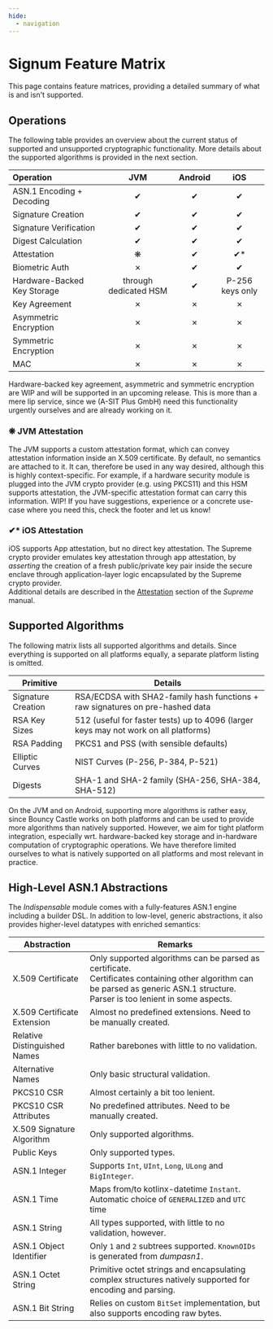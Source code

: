 ```yaml
---
hide:
  - navigation
---
```


# Signum Feature Matrix

This page contains feature matrices, providing a detailed summary of what is and isn't supported.

## Operations

The following table provides an overview about the current status of supported and unsupported cryptographic functionality.
More details about the supported algorithms is provided in the next section.

| Operation                   |          JVM          | Android |       iOS       |
|:----------------------------|:---------------------:|:-------:|:---------------:|
| ASN.1 Encoding + Decoding   |           ✔           |    ✔    |        ✔        |
| Signature Creation          |           ✔           |    ✔    |        ✔        |
| Signature Verification      |           ✔           |    ✔    |        ✔        |
| Digest Calculation          |           ✔           |    ✔    |        ✔        |
| Attestation                 |           ❋           |    ✔    |       ✔*        |
| Biometric Auth              |           ✗           |    ✔    |        ✔        |
| Hardware-Backed Key Storage | through dedicated HSM |    ✔    | P-256 keys only |
| Key Agreement               |           ✗           |    ✗    |        ✗        |
| Asymmetric Encryption       |           ✗           |    ✗    |        ✗        |
| Symmetric Encryption        |           ✗           |    ✗    |        ✗        |
| MAC                         |           ✗           |    ✗    |        ✗        |

Hardware-backed key agreement, asymmetric and symmetric encryption are WIP and will be supported in an upcoming release.
This is more than a mere lip service, since we (A-SIT Plus GmbH) need this functionality urgently ourselves and are already working on it.

### ❋ JVM Attestation
The JVM supports a custom attestation format, which can convey attestation
information inside an X.509 certificate.
By default, no semantics are attached to it. It can, therefore be used in any way desired, although this is
highly context-specific.
For example, if a hardware security module is plugged into the JVM crypto provider (e.g. using PKCS11) and this HSM
supports attestation, the JVM-specific attestation format can carry this information. WIP!
If you have suggestions, experience or a concrete use-case where you need this, check the footer and let us know!

### ✔* iOS Attestation
iOS supports App attestation, but no direct key attestation. The Supreme crypto provider emulates key attestation
through app attestation, by _asserting_ the creation of a fresh public/private key pair inside the secure enclave
through application-layer logic encapsulated by the Supreme crypto provider.  
Additional details are described in the [Attestation](supreme.md#attestation) section of the _Supreme_ manual.

## Supported Algorithms

The following matrix lists all supported algorithms and details.
Since everything is supported on all platforms equally,
a separate platform listing is omitted.

| Primitive          | Details                                                                              |
|--------------------|--------------------------------------------------------------------------------------|
| Signature Creation | RSA/ECDSA with SHA2-family hash functions + raw signatures on pre-hashed data        |
| RSA Key Sizes      | 512 (useful for faster tests) up to 4096 (larger keys may not work on all platforms) |
| RSA Padding        | PKCS1 and PSS (with sensible defaults)                                               |
| Elliptic Curves    | NIST Curves (P-256, P-384, P-521)                                                    |
| Digests            | SHA-1 and SHA-2 family (SHA-256, SHA-384, SHA-512)                                   |

On the JVM and on Android, supporting more algorithms is rather easy, since Bouncy Castle works on both platforms
and can be used to provide more algorithms than natively supported. However, we aim for tight platform integration,
especially wrt. hardware-backed key storage and in-hardware computation of cryptographic operations.
We have therefore limited ourselves to what is natively supported on all platforms and most relevant in practice.

## High-Level ASN.1 Abstractions

The _Indispensable_ module comes with a fully-features ASN.1 engine including a builder DSL.
In addition to low-level, generic abstractions, it also provides higher-level datatypes with enriched
semantics:

| Abstraction                  | Remarks                                                                                                                                                                              |
|------------------------------|--------------------------------------------------------------------------------------------------------------------------------------------------------------------------------------|
| X.509 Certificate            | Only supported algorithms can be parsed as certificate.<br> Certificates containing other algorithm can be parsed as generic ASN.1 structure. Parser is too lenient in some aspects. |
| X.509 Certificate Extension  | Almost no predefined extensions. Need to be manually created.                                                                                                                        |
| Relative Distinguished Names | Rather barebones with little to no validation.                                                                                                                                       |
| Alternative Names            | Only basic structural validation.                                                                                                                                                    |
| PKCS10 CSR                   | Almost certainly a bit too lenient.                                                                                                                                                  |
| PKCS10 CSR Attributes        | No predefined attributes. Need to be manually created.                                                                                                                               |
| X.509 Signature Algorithm    | Only supported algorithms.                                                                                                                                                           |
| Public Keys                  | Only supported types.                                                                                                                                                                |
| ASN.1 Integer                | Supports `Int`, `UInt`, `Long`, `ULong` and `BigInteger`.                                                                                                                            |
| ASN.1 Time                   | Maps from/to kotlinx-datetime `Instant`. Automatic choice of `GENERALIZED` and  `UTC` time                                                                                           |
| ASN.1 String                 | All types supported, with little to no validation, however.                                                                                                                          |
| ASN.1 Object Identifier      | Only `1` and `2` subtrees supported. `KnownOIDs` is generated from _dumpasn1_.                                                                                                       |
| ASN.1 Octet String           | Primitive octet strings and encapsulating complex structures natively supported for encoding and parsing.                                                                            |
| ASN.1 Bit String             | Relies on custom `BitSet` implementation, but also supports encoding raw bytes.                                                                                                      |
